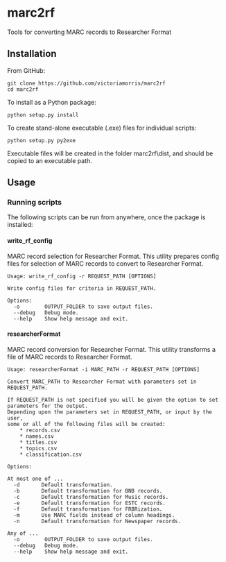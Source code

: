 # marc2rf
Tools for converting MARC records to Researcher Format 

## Installation

From GitHub:

    git clone https://github.com/victoriamorris/marc2rf
    cd marc2rf

To install as a Python package:

    python setup.py install
    
To create stand-alone executable (.exe) files for individual scripts:

    python setup.py py2exe
    
Executable files will be created in the folder marc2rf\dist, and should be copied to an executable path.

## Usage

### Running scripts

The following scripts can be run from anywhere, once the package is installed:

#### write_rf_config

MARC record selection for Researcher Format.
This utility prepares config files for selection of MARC records to convert to Researcher Format.
    
    Usage: write_rf_config -r REQUEST_PATH [OPTIONS]
    
    Write config files for criteria in REQUEST_PATH.

    Options:
      -o        OUTPUT_FOLDER to save output files.
      --debug   Debug mode.
      --help    Show help message and exit.

#### researcherFormat

MARC record conversion for Researcher Format.
This utility transforms a file of MARC records to Researcher Format.
    
    Usage: researcherFormat -i MARC_PATH -r REQUEST_PATH [OPTIONS]
    
    Convert MARC_PATH to Researcher Format with parameters set in REQUEST_PATH.
    
    If REQUEST_PATH is not specified you will be given the option to set parameters for the output.
    Depending upon the parameters set in REQUEST_PATH, or input by the user,
    some or all of the following files will be created:
        * records.csv
        * names.csv
        * titles.csv
        * topics.csv    
        * classification.csv
        
    Options:
    
    At most one of ...
      -d       Default transformation.
      -b       Default transformation for BNB records.
      -c       Default transformation for Music records.
      -e       Default transformation for ESTC records.
      -f       Default transformation for FRBRization.
      -m       Use MARC fields instead of column headings.
      -n       Default transformation for Newspaper records.
    
    Any of ...    
      -o        OUTPUT_FOLDER to save output files.
      --debug   Debug mode.
      --help    Show help message and exit.       
    
